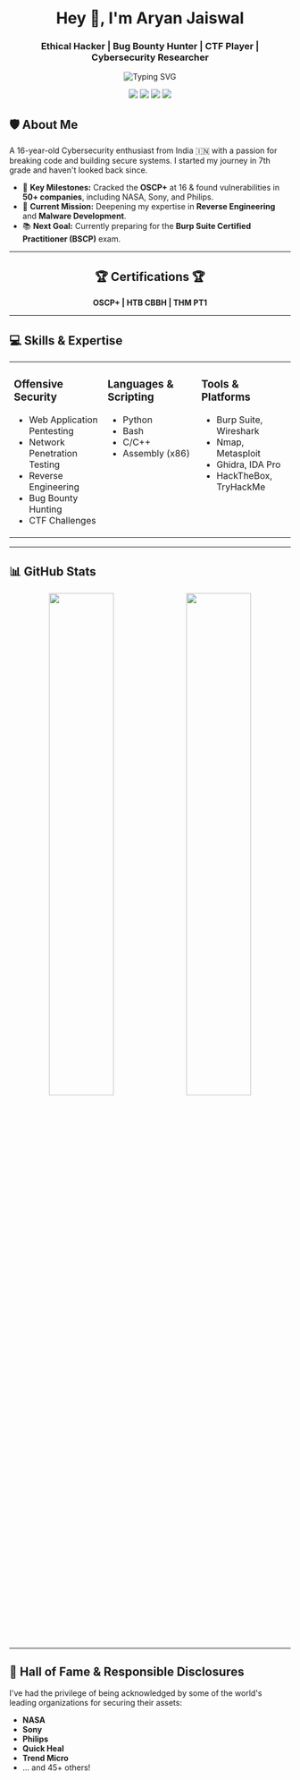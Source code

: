<!-- Banner -->
<div align="center">
  <h1 align="center">Hey 👋, I'm Aryan Jaiswal</h1>
  <h3 align="center">Ethical Hacker | Bug Bounty Hunter | CTF Player | Cybersecurity Researcher</h3>
</div>

<p align="center">
  <img src="https://readme-typing-svg.herokuapp.com?font=Fira+Code&duration=3000&pause=1000&color=33FF33¢er=true&vCenter=true&width=500&lines=Ethical+Hacker+%7C+Bug+Bounty+Hunter;OSCP%2B+%7C+HTB+CBBH+%7C+THM+PT1+Certified;Hall+of+Fame+%40+NASA%2C+Sony%2C+Philips%2B;Currently+preparing+for+BSCP;Reverse+Engineering+%26+Malware+Dev" alt="Typing SVG" />
</p>

<!-- Socials -->
<p align="center">
  <a href="https://linkedin.com/in/aryan-jaiswal-57b42a218"><img src="https://img.shields.io/badge/LinkedIn-0077B5?style=for-the-badge&logo=linkedin&logoColor=white"></a>
  <a href="https://twitter.com/aryan351985"><img src="https://img.shields.io/badge/Twitter-1DA1F2?style=for-the-badge&logo=twitter&logoColor=white"></a>
  <a href="https://tryhackme.com/p/NovA"><img src="https://img.shields.io/badge/TryHackMe-88CC14?style=for-the-badge&logo=tryhackme&logoColor=white"></a>
  <a href="mailto:aryan351985@gmail.com"><img src="https://img.shields.io/badge/Gmail-D14836?style=for-the-badge&logo=gmail&logoColor=white"></a>
</p>

<!-- About Me -->
## 🛡️ About Me

A 16-year-old Cybersecurity enthusiast from India 🇮🇳 with a passion for breaking code and building secure systems. I started my journey in 7th grade and haven't looked back since.

- 🚀 **Key Milestones:** Cracked the **OSCP+** at 16 & found vulnerabilities in **50+ companies**, including NASA, Sony, and Philips.
- 🎯 **Current Mission:** Deepening my expertise in **Reverse Engineering** and **Malware Development**.
- 📚 **Next Goal:** Currently preparing for the **Burp Suite Certified Practitioner (BSCP)** exam.

---

<!-- Certifications -->
<div align="center">
  <h2>🏆 Certifications 🏆</h2>
  <p>
    <strong>OSCP+ | HTB CBBH | THM PT1</strong>
  </p>
</div>

---

<!-- Skills -->
## 💻 Skills & Expertise

<table>
  <tr>
    <td valign="top" width="33%">
      <h3>Offensive Security</h3>
      <ul>
        <li>Web Application Pentesting</li>
        <li>Network Penetration Testing</li>
        <li>Reverse Engineering</li>
        <li>Bug Bounty Hunting</li>
        <li>CTF Challenges</li>
      </ul>
    </td>
    <td valign="top" width="33%">
      <h3>Languages & Scripting</h3>
      <ul>
        <li>Python</li>
        <li>Bash</li>
        <li>C/C++</li>
        <li>Assembly (x86)</li>
      </ul>
    </td>
    <td valign="top" width="33%">
      <h3>Tools & Platforms</h3>
      <ul>
        <li>Burp Suite, Wireshark</li>
        <li>Nmap, Metasploit</li>
        <li>Ghidra, IDA Pro</li>
        <li>HackTheBox, TryHackMe</li>
      </ul>
    </td>
  </tr>
</table>

---

<!-- GitHub Stats -->
## 📊 GitHub Stats

<p align="center">
  <img width="48%" src="https://github-readme-stats.vercel.app/api?username=aryanjaiswal&show_icons=true&theme=radical&rank_icon=github" />
  <img width="48%" src="https://github-readme-streak-stats.herokuapp.com/?user=aryanjaiswal&theme=radical" />
</p>

---

<!-- Hall of Fame -->
## 🏅 Hall of Fame & Responsible Disclosures

I've had the privilege of being acknowledged by some of the world's leading organizations for securing their assets:

- **NASA**
- **Sony**
- **Philips**
- **Quick Heal**
- **Trend Micro**
- ... and 45+ others!
